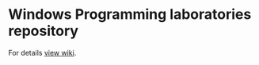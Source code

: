 # Windows Programming laboratories repository

For details [view wiki](https://github.com/TUM-FAF/WP/wiki).
